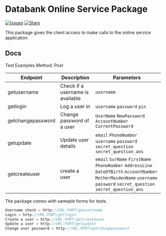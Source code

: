 Databank Online Service Package
=======================

[![Issues](https://img.shields.io/github/issues/albertlawer/databankonlineservice-package.svg?style=flat-square)](https://github.com)
[![Stars](https://img.shields.io/github/stars/albertlawer/databankonlineservice-package.svg?style=flat-square)](https://github.com)



This package gives the client access to make calls to the online service application

## Docs

Test Examples
Method: Post


| Endpoint               | Description                       | Parameters          																 																					 |
|------------------------|-----------------------------------|--------------------------------------------------------------------------------------------------------------------------------------------------------------------------|
| getusername  		 | Check if a username is available  | `username`     	  													 																								 	 |
| getlogin		   		 | Log a user in					 | `username` `password` `pin` 											 																								 |
| getchangepassword		 | Change password of a user		 | `UserName` `NewPassword` `AccountNumber` `CurrentPassword` 					  																			  |
| getupdate  		 	 | Update user details  			 | `email` `PhoneNumber` `username` `password` `secret_question` `secret_question_ans` 																			 |
| getcreateuser  	 	 | create a user 		  			 | `email` `SurName` `FirstName` `PhoneNumber` `AddressLine` `DateOfBirth` `AccountNumber` `MotherMaidenName` `username` `password` `secret_question` `secret_question_ans` |




The package comes with sameple forms for tests.

```php
Username check = http://URL:PORT/getusername  
Login = http://URL:PORT/getlogin  
Create a user = http://URL:PORT/getcreateuser  
Update a user = http://URL:PORT/getupdate  
Change user password = http://URL:PORT/getchangepassword
```
